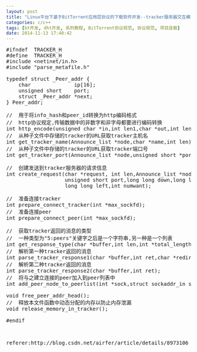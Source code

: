 ```yaml
---
layout: post
title: "Linux平台下基于BitTorrent应用层协议的下载软件开发--tracker服务器交互模块（tracker.h）"
categories: c/c++
tags: [bt开发, dht开发, 系列教程, BitTorrent协议规范, 协议规范, 项目连载]
date: 2014-11-13 17:40:42
---
```


<pre name="code" class="cpp">#ifndef  TRACKER_H
#define  TRACKER_H
#include &lt;netinet/in.h&gt;
#include &quot;parse_metafile.h&quot;

typedef struct _Peer_addr {
	char              ip[16];
	unsigned short    port;
	struct _Peer_addr *next;
} Peer_addr;

//  用于将info_hash和peer_id转换为http编码格式
//  http协议规定,传输数据中的非数字和非字母都要进行编码转换
int http_encode(unsigned char *in,int len1,char *out,int len2);
//  从种子文件中存储的tracker的URL获取tracker主机名
int get_tracker_name(Announce_list *node,char *name,int len);
//  从种子文件中存储的tracker的URL获取tracker端口号
int get_tracker_port(Announce_list *node,unsigned short *port);

//  创建发送到tracker服务器的请求信息
int create_request(char *request, int len,Announce_list *node,
				   unsigned short port,long long down,long long up,
				   long long left,int numwant);

//  准备连接tracker
int prepare_connect_tracker(int *max_sockfd);
//  准备连接peer
int prepare_connect_peer(int *max_sockfd);

//  获取tracker返回的消息的类型
//  一种类型为&quot;5:peers&quot;关键字之后是一个字符串,另一种是一个列表
int get_response_type(char *buffer,int len,int *total_length);
//  解析第一种tracker返回的消息
int parse_tracker_response1(char *buffer,int ret,char *redirection,int len);
//  解析第二种tracker返回的消息
int parse_tracker_response2(char *buffer,int ret);
//  将与之建立连接的peer加入到peer列表中
int add_peer_node_to_peerlist(int *sock,struct sockaddr_in saptr);

void free_peer_addr_head();
//  释放本文件函数中动态分配的内存以防止内存泄漏
void release_memory_in_tracker();

#endif
</pre><br>



<pre>
referer:http://blog.csdn.net/airfer/article/details/8973106
</pre>
